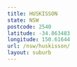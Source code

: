 ```yaml
---
title: HUSKISSON
state: NSW
postcode: 2540
latitude: -34.863483
longitude: 150.61644
url: /nsw/huskisson/
layout: suburb
---
```

